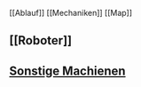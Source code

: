[[Ablauf]]
[[Mechaniken]]
[[Map]]
## [[Roboter]]
## [Sonstige Machienen](Maschienen%20und%20Geräte.md)
